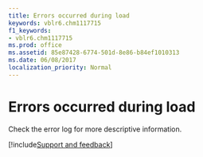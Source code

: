 ```yaml
---
title: Errors occurred during load
keywords: vblr6.chm1117715
f1_keywords:
- vblr6.chm1117715
ms.prod: office
ms.assetid: 85e87428-6774-501d-8e86-b84ef1010313
ms.date: 06/08/2017
localization_priority: Normal
---
```



# Errors occurred during load

Check the error log for more descriptive information.

[!include[Support and feedback](~/includes/feedback-boilerplate.md)]
